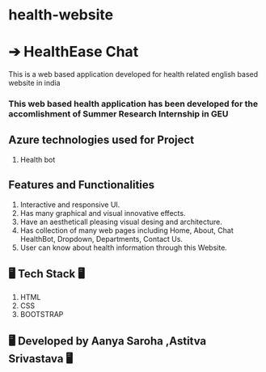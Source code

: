 # health-website 
# ➔ HealthEase Chat

This is a web based application developed for health related english based website in india

### This web based health application has been developed for the accomlishment of Summer Research Internship in GEU

## Azure technologies used for Project

1. Health bot

## Features and Functionalities

1. Interactive and responsive UI.
2. Has many graphical and visual innovative effects.
3. Have an aestheticall pleasing visual desing and architecture.
4. Has collection of many web pages including Home, About, Chat HealthBot, Dropdown, Departments, Contact Us.
5. User can know about health information through this Website.

## 🖥️ Tech Stack 🖥️

1. HTML
2. CSS
3. BOOTSTRAP

## 🖥️ Developed by Aanya Saroha ,Astitva Srivastava 🖥️